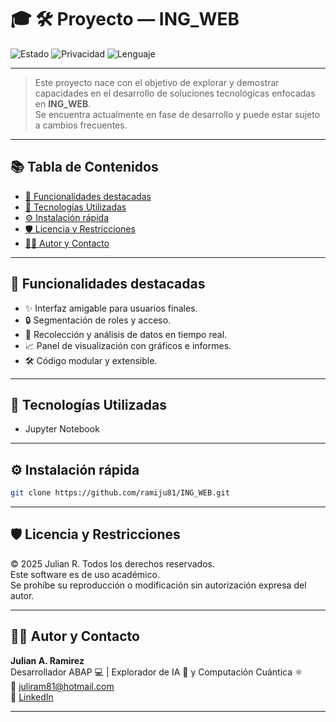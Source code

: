 # 🎓 🛠️ Proyecto — ING_WEB

![Estado](https://img.shields.io/badge/Estado-En%20Desarrollo-yellow)
![Privacidad](https://img.shields.io/badge/Uso-Académico-blue)
![Lenguaje](https://img.shields.io/badge/Python-3.10-blue)

---

> Este proyecto nace con el objetivo de explorar y demostrar capacidades en el desarrollo de soluciones tecnológicas enfocadas en **ING_WEB**.  
> Se encuentra actualmente en fase de desarrollo y puede estar sujeto a cambios frecuentes.

---

## 📚 Tabla de Contenidos

- [🚀 Funcionalidades destacadas](#-funcionalidades-destacadas)
- [🧠 Tecnologías Utilizadas](#-tecnologías-utilizadas)
- [⚙️ Instalación rápida](#️-instalación-rápida)
- [🛡️ Licencia y Restricciones](#️-licencia-y-restricciones)
- [🧑‍💻 Autor y Contacto](#-autor-y-contacto)

---

## 🚀 Funcionalidades destacadas

- ✨ Interfaz amigable para usuarios finales.
- 🔒 Segmentación de roles y acceso.
- 📡 Recolección y análisis de datos en tiempo real.
- 📈 Panel de visualización con gráficos e informes.
- 🛠️ Código modular y extensible.

---

## 🧠 Tecnologías Utilizadas

- Jupyter Notebook

---

## ⚙️ Instalación rápida

```bash
git clone https://github.com/ramiju81/ING_WEB.git
```

---

## 🛡️ Licencia y Restricciones

© 2025 Julian R. Todos los derechos reservados.  
Este software es de uso académico.  
Se prohíbe su reproducción o modificación sin autorización expresa del autor.

---

## 🧑‍💻 Autor y Contacto

**Julian A. Ramirez**  
Desarrollador ABAP 💻 | Explorador de IA 🤖 y Computación Cuántica ⚛️  
📧 [juliram81@hotmail.com](mailto:juliram81@hotmail.com)  
🔗 [LinkedIn](https://co.linkedin.com/in/julianramirezc)

---
